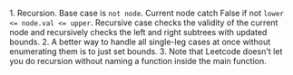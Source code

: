 ​1. Recursion. Base case is `not node`. Current node catch False if not `lower <= node.val <= upper`. Recursive case checks the validity of the current node and recursively checks the left and right subtrees with updated bounds.
2. A better way to handle all single-leg cases at once without enumerating them is to just set bounds. 
3. Note that Leetcode doesn't let you do recursion without naming a function inside the main function.
